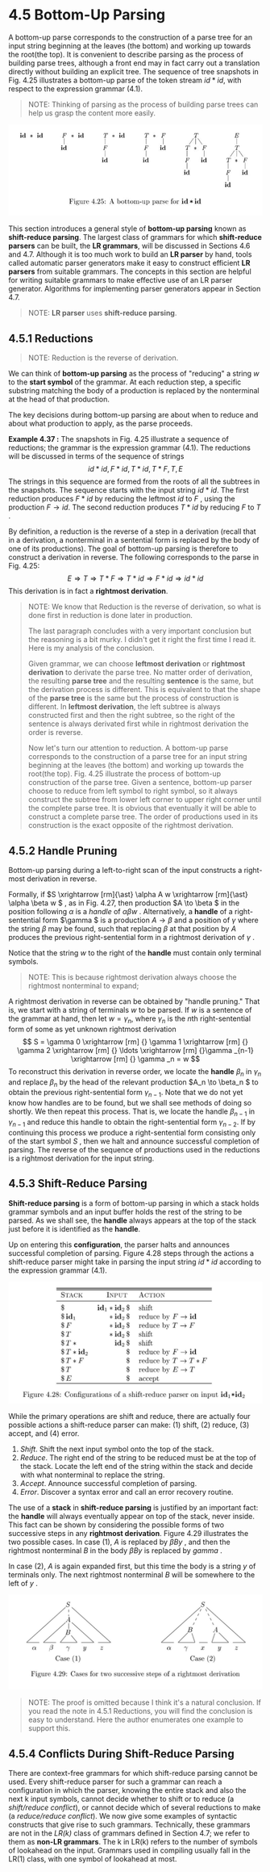 # 4.5 Bottom-Up Parsing

A bottom-up parse corresponds to the construction of a parse tree for an input string beginning at the leaves (the bottom) and working up towards the root(the top). It is convenient to describe parsing as the process of building parse trees, although a front end may in fact carry out a translation directly without
building an explicit tree. The sequence of tree snapshots in Fig. 4.25 illustrates a bottom-up parse of the token stream $id \ast id$, with respect to the expression grammar (4.1).

> NOTE: Thinking of parsing as the process of building parse trees can help us grasp the content more easily.

![](./Figure4.25A-bottom-up-parse-for-id-product-id.jpg)

This section introduces a general style of **bottom-up parsing** known as **shift-reduce parsing**. The largest class of grammars for which **shift-reduce parsers** can be built, the **LR grammars**, will be discussed in Sections 4.6 and 4.7. Although it is too much work to build an **LR parser** by hand, tools called automatic parser generators make it easy to construct efficient **LR parsers** from suitable grammars. The concepts in this section are helpful for writing suitable grammars to make effective use of an LR parser generator. Algorithms for implementing parser generators appear in Section 4.7.

> NOTE:  **LR parser** uses **shift-reduce parsing**.



## 4.5.1 Reductions

> NOTE: Reduction is the reverse of derivation.

We can think of **bottom-up parsing** as the process of  "reducing" a string $w$ to the **start symbol** of the grammar. At each reduction step, a specific substring matching the body of a production is replaced by the nonterminal at the head of that production.

The key decisions during bottom-up parsing are about when to reduce and about what production to apply, as the parse proceeds.

**Example 4.37 :** The snapshots in Fig. 4.25 illustrate a sequence of reductions; the grammar is the expression grammar (4.1). The reductions will be discussed in terms of the sequence of strings
$$
id \ast id, F \ast id, T \ast id, T \ast F, T, E
$$
The strings in this sequence are formed from the roots of all the subtrees in the snapshots. The sequence starts with the input string $id \ast id$. The first reduction produces $F \ast id$ by reducing the leftmost $id$ to $F$ , using the production $F \to id$. The second reduction produces $T \ast id$ by reducing $F$ to $T$ .

By definition, a reduction is the reverse of a step in a derivation (recall that in a derivation, a nonterminal in a sentential form is replaced by the body of one of its productions). The goal of bottom-up parsing is therefore to construct a derivation in reverse. The following corresponds to the parse in Fig. 4.25:
$$
E \Rightarrow T \Rightarrow T \ast F \Rightarrow T \ast id \Rightarrow F \ast id \Rightarrow id \ast id
$$
This derivation is in fact a **rightmost derivation**.

> NOTE:  We know that Reduction is the reverse of derivation, so what is done first in reduction is done later in production. 
>
> The last paragraph concludes with a very important conclusion but the reasoning is a bit murky. I didn't get it right the first time I read it. Here is my analysis of the conclusion.
>
> Given grammar, we can choose **leftmost derivation** or **rightmost derivation** to derivate the parse tree. No matter order of derivation, the resulting **parse tree**  and the resulting **sentence** is the same, but the derivation process is different. This is equivalent to that the shape of the **parse tree** is the same but the process of construction is different. In **leftmost derivation**, the left subtree is always constructed first and then the right subtree, so the right of the sentence is always derivated first while in rightmost derivation the order is reverse. 
>
> Now let's turn our attention to reduction. A bottom-up parse corresponds to the construction of a parse tree for an input string beginning at the leaves (the bottom) and working up towards the root(the top). Fig. 4.25 illustrate the process of bottom-up construction of the parse tree. Given a sentence,  bottom-up parser choose to reduce from left symbol to right symbol, so it always construct the subtree from lower left corner to upper right corner until the complete parse tree. It is obvious that eventually it will be able to construct a complete parse tree. The order of productions used in its construction is the exact opposite of the rightmost derivation. 



## 4.5.2 Handle Pruning

Bottom-up parsing during a left-to-right scan of the input constructs a right-most derivation in reverse.

Formally, if $S \xrightarrow [rm]{\ast} \alpha A w \xrightarrow [rm]{\ast}  \alpha \beta w $ , as in Fig. 4.27, then production $A \to \beta $ in the position following $\alpha$ is a *handle* of $\alpha \beta w$ .  Alternatively, a **handle** of a right-sentential form $\gamma $ is a production $A \to \beta$ and a position of $\gamma$ where the string $\beta$ may be found, such that replacing $\beta$ at that position by $A$ produces the previous right-sentential form in a rightmost derivation of $\gamma$ .

Notice that the string $w$ to the right of the **handle** must contain only terminal symbols. 

> NOTE: This is because rightmost derivation always choose the rightmost nonterminal to expand;

A rightmost derivation in reverse can be obtained by "handle pruning." That is, we start with a string of terminals $w$ to be parsed. If $w$ is a sentence of the grammar at hand, then let $w = \gamma _n$, where $\gamma _n$
is the $n$th right-sentential form of some as yet unknown rightmost derivation
$$
S = \gamma 0 \xrightarrow [rm] {} \gamma 1 \xrightarrow [rm] {}
\gamma 2 \xrightarrow [rm] {} \ldots \xrightarrow [rm] {}\gamma _{n-1} \xrightarrow [rm] {} \gamma _n
= w
$$
To reconstruct this derivation in reverse order, we locate the **handle** $\beta_n$ in $\gamma_n$ and replace $\beta_n$ by the head of the relevant production $A_n \to \beta_n $ to obtain the previous right-sentential form $\gamma_{n-1}$. Note that we do not yet know how handles are to be found, but we shall see methods of doing so shortly. We then repeat this process. That is, we locate the handle $\beta_{n-1}$ in $\gamma_{n-1}$ and reduce this handle to obtain the right-sentential form $\gamma_{n-2}$. If by continuing this process we produce a right-sentential form consisting only of the start symbol $S$ , then we halt and announce successful completion of parsing. The reverse of the sequence of productions used in the reductions is a rightmost derivation for the input string.

## 4.5.3 Shift-Reduce Parsing

**Shift-reduce parsing** is a form of bottom-up parsing in which a stack holds grammar symbols and an input buffer holds the rest of the string to be parsed. As we shall see, the **handle** always appears at the top of the stack just before it is identified as the **handle**.



Up on entering this **configuration**, the parser halts and announces successful completion of parsing. Figure 4.28 steps through the actions a shift-reduce parser might take in parsing the input string $id \ast id$ according to the expression grammar (4.1).

![](./Figure4.28Configurations-of-a-shift-reduce-parser-on-input-id-product-id.jpg)

While the primary operations are shift and reduce, there are actually four possible actions a shift-reduce parser can make: (1) shift, (2) reduce, (3) accept, and (4) error.

1. *Shift*. Shift the next input symbol onto the top of the stack.
2. *Reduce*. The right end of the string to be reduced must be at the top of the stack. Locate the left end of the string within the stack and decide with what nonterminal to replace the string.
3. *Accept*. Announce successful completion of parsing.
4. *Error*. Discover a syntax error and call an error recovery routine.



The use of a **stack** in **shift-reduce parsing** is justified by an important fact: the **handle** will always eventually appear on top of the stack, never inside. This fact can be shown by considering the possible forms of two successive steps in any **rightmost derivation**. Figure 4.29 illustrates the two possible cases. In case (1), $A$ is replaced by $\beta B y$ , and then the rightmost nonterminal $B$ in the body  $\beta B y$ is replaced by $gamma$ .

In case (2), $A$ is again expanded first, but this time the body is a string $y$ of terminals only. The next rightmost nonterminal $B$ will be somewhere to the left of $y$ .

![](./Figure4.29Cases-for-two-successive-steps-of-a-rightmost-derivation.jpg)

> NOTE: The proof is omitted because I think it's a natural conclusion. If you read the note in 4.5.1 Reductions, you will find the conclusion is easy to understand. Here the author enumerates one example to support this.



## 4.5.4 Conflicts During Shift-Reduce Parsing

There are context-free grammars for which shift-reduce parsing cannot be used. Every shift-reduce parser for such a grammar can reach a configuration in which the parser, knowing the entire stack and also the next k input symbols, cannot decide whether to shift or to reduce (a *shift/reduce conflict*), or cannot decide which of several reductions to make (a *reduce/reduce conflict*). We now give some examples of syntactic constructs that give rise to such grammars. Technically, these grammars are not in the *LR(k)* class of grammars defined in Section 4.7; we refer to them as **non-LR grammars**. The k in LR(k) refers to the number of symbols of lookahead on the input. Grammars used in compiling usually fall in the LR(1) class, with one symbol of lookahead at most.

